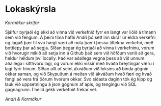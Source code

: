 # Lokaskýrsla
_Kormákur skrifar_

Sjálfur byrjaði ég ekki að vinna við verkefnið fyrr en langt var liðið á tímann sem við fengum. Á þeim tíma hafði Andri þó sett inn skrár úr eldra verkefni og lagað þær til  svo hægt væri að nota þær í þessu tiltekna verkefni, með bottlepy þar að segja. Síðan þegar ég byrjaði að vinna í verkefninu, vorum við hvorugir mikið að setja inn á Github það sem við höfðum verið að gera, heldur héldum því locally. Það var aðallega vegna þess að við unnum aðallega í sitthvoru lagi, og vorum ekki vissir með hvaða breytingar væru í lagi fyrir hinum.
Síðan allt of seint ákváðum við loksins að binda gögnin okkar saman, og við Skypuðum á meðan við ákváðum hvað færi og hvað fengi að vera frá öðrum hvorum okkar.
Svo síðasta daginn tók ég kipp og lauk við uppsetningu á json gögnum af apis, og tengingu við SQL gagnagrunn.
Í heild gekk verkefnið frekar vel.

_Andri & Kormákur_
